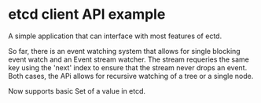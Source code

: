 # etcd client API example

A simple application that can interface with most features of ectd.

So far, there is an event watching system that allows for single blocking event watch and an Event stream watcher. The stream
requeries the same key using the 'next' index to ensure that the stream never drops an event. Both cases, the APi allows
for recursive watching of a tree or a single node.

Now supports basic Set of a value in etcd.

